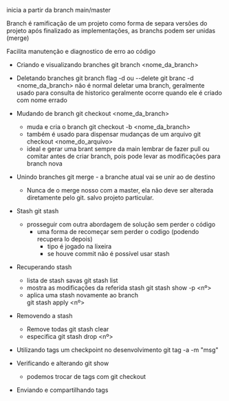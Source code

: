 inicia a partir da branch main/master

Branch é ramificação de um projeto
    como forma de separa versões do projeto
    após finalizado as implementações, as branchs podem ser unidas (merge)
    
Facilita manutenção e diagnostico de erro ao código

- Criando e visualizando branches
    git branch <nome_da_branch>

- Deletando branches
    git branch
        flag -d ou --delete
        git branc -d <nome_da_branch>
    não é normal deletar uma branch, geralmente usado para consulta de historico
    geralmente ocorre quando ele é criado com nome errado
    
- Mudando de branch
    git checkout <nome_da_branch>
    - muda e cria o branch
        git checkout -b <nome_da_branch>
    - também é usado para dispensar mudanças de um arquivo
        git checkout <nome_do_arquivo>
    - ideal e gerar uma brant sempre da main
        lembrar de fazer pull ou comitar antes de criar branch, pois pode levar as modificações para branch nova

- Unindo branches
    git merge <nome>
        - a branche atual vai se unir ao <nome> de destino
    * Nunca de o merge nosso com a master, ela não deve ser alterada diretamente pelo git.
        salvo projeto particular.

- Stash
    git stash
    - prosseguir com outra abordagem de solução sem perder o código
        - uma forma de recomeçar sem perder o codigo (podendo recupera lo depois)
            - tipo é jogado na lixeira
            - se houve commit não é possível usar stash
             
- Recuperando stash
    - lista de stash savas
            git stash list
    - mostra as modificações da referida stash
        git stash show -p <nº>
    - aplica uma stash novamente ao branch    
            git stash apply <nº>
    
- Removendo a stash
    - Remove todas
        git stash clear
    - especifica
        git stash drop <nº>

- Utilizando tags
    um checkpoint no desenvolvimento
        git tag -a <nome> -m "msg"

- Verificando e alterando 
    git show <nome>
    - podemos trocar de tags com
        git checkout <nome>

- Enviando e compartilhando tags